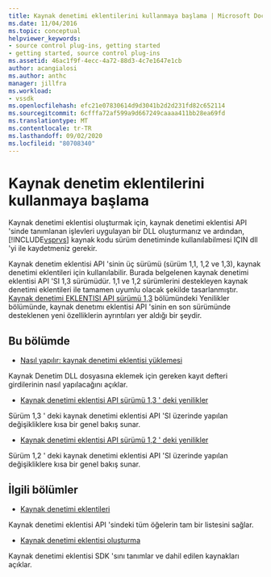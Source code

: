 ```yaml
---
title: Kaynak denetimi eklentilerini kullanmaya başlama | Microsoft Docs
ms.date: 11/04/2016
ms.topic: conceptual
helpviewer_keywords:
- source control plug-ins, getting started
- getting started, source control plug-ins
ms.assetid: 46ac1f9f-4ecc-4a72-88d3-4c7e1647e1cb
author: acangialosi
ms.author: anthc
manager: jillfra
ms.workload:
- vssdk
ms.openlocfilehash: efc21e07830614d9d3041b2d2d231fd82c652114
ms.sourcegitcommit: 6cfffa72af599a9d667249caaaa411bb28ea69fd
ms.translationtype: MT
ms.contentlocale: tr-TR
ms.lasthandoff: 09/02/2020
ms.locfileid: "80708340"
---
```

# <a name="get-started-with-source-control-plug-ins"></a>Kaynak denetim eklentilerini kullanmaya başlama
Kaynak denetimi eklentisi oluşturmak için, kaynak denetimi eklentisi API 'sinde tanımlanan işlevleri uygulayan bir DLL oluşturmanız ve ardından, [!INCLUDE[vsprvs](../../code-quality/includes/vsprvs_md.md)] kaynak kodu sürüm denetiminde kullanılabilmesi IÇIN dll 'yi ile kaydetmeniz gerekir.

 Kaynak denetim eklentisi API 'sinin üç sürümü (sürüm 1,1, 1,2 ve 1,3), kaynak denetimi eklentileri için kullanılabilir. Burada belgelenen kaynak denetimi eklentisi API 'SI 1,3 sürümüdür. 1,1 ve 1,2 sürümlerini destekleyen kaynak denetimi eklentileri ile tamamen uyumlu olacak şekilde tasarlanmıştır. [Kaynak denetimi EKLENTISI API sürümü 1,3](../../extensibility/internals/what-s-new-in-the-source-control-plug-in-api-version-1-3.md) bölümündeki Yenilikler bölümünde, kaynak denetımı eklentisi API 'sinin en son sürümünde desteklenen yeni özelliklerin ayrıntıları yer aldığı bir şeydir.

## <a name="in-this-section"></a>Bu bölümde
- [Nasıl yapılır: kaynak denetimi eklentisi yüklemesi](../../extensibility/internals/how-to-install-a-source-control-plug-in.md)

 Kaynak Denetim DLL dosyasına eklemek için gereken kayıt defteri girdilerinin nasıl yapılacağını açıklar.

- [Kaynak denetimi eklentisi API sürümü 1,3 ' deki yenilikler](../../extensibility/internals/what-s-new-in-the-source-control-plug-in-api-version-1-3.md)

 Sürüm 1,3 ' deki kaynak denetimi eklentisi API 'SI üzerinde yapılan değişikliklere kısa bir genel bakış sunar.

- [Kaynak denetimi eklentisi API sürümü 1,2 ' deki yenilikler](../../extensibility/internals/what-s-new-in-the-source-control-plug-in-api-version-1-2.md)

 Sürüm 1,2 ' deki kaynak denetimi eklentisi API 'SI üzerinde yapılan değişikliklere kısa bir genel bakış sunar.

## <a name="related-sections"></a>İlgili bölümler
- [Kaynak denetimi eklentileri](../../extensibility/source-control-plug-ins.md)

 Kaynak denetimi eklentisi API 'sindeki tüm öğelerin tam bir listesini sağlar.

- [Kaynak denetimi eklentisi oluşturma](../../extensibility/internals/creating-a-source-control-plug-in.md)

 Kaynak denetimi eklentisi SDK 'sını tanımlar ve dahil edilen kaynakları açıklar.
